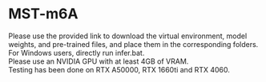 # MST-m6A

Please use the provided link to download the virtual environment, model weights, and pre-trained files, and place them in the corresponding folders.  
For Windows users, directly run infer.bat.  
Please use an NVIDIA GPU with at least 4GB of VRAM.  
Testing has been done on RTX A50000, RTX 1660ti and RTX 4060.  
